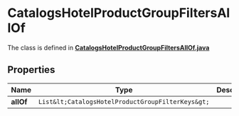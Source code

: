 

# CatalogsHotelProductGroupFiltersAllOf

The class is defined in **[CatalogsHotelProductGroupFiltersAllOf.java](../../src/main/java/org/openapitools/model/CatalogsHotelProductGroupFiltersAllOf.java)**

## Properties

Name | Type | Description | Notes
------------ | ------------- | ------------- | -------------
**allOf** | `List&lt;CatalogsHotelProductGroupFilterKeys&gt;` |  | 



